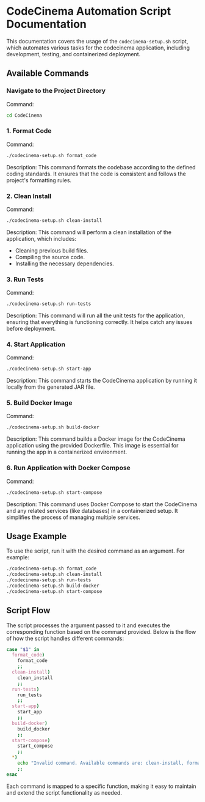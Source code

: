 # CodeCinema Automation Script Documentation

This documentation covers the usage of the `codecinema-setup.sh` script, which automates various tasks for the codecinema application, including development, testing, and containerized deployment.

## Available Commands

### Navigate to the Project Directory

Command:
```sh
cd CodeCinema
```

### 1. Format Code

Command:
```sh
./codecinema-setup.sh format_code
```
Description:
This command formats the codebase according to the defined coding standards. It ensures that the code is consistent and follows the project's formatting rules.

### 2. Clean Install

Command:
```sh
./codecinema-setup.sh clean-install
```
Description:
This command will perform a clean installation of the application, which includes:
- Cleaning previous build files.
- Compiling the source code.
- Installing the necessary dependencies.

### 3. Run Tests

Command:
```sh
./codecinema-setup.sh run-tests
```
Description:
This command will run all the unit tests for the application, ensuring that everything is functioning correctly. It helps catch any issues before deployment.

### 4. Start Application

Command:
```sh
./codecinema-setup.sh start-app
```
Description:
This command starts the CodeCinema application by running it locally from the generated JAR file.

### 5. Build Docker Image

Command:
```sh
./codecinema-setup.sh build-docker
```
Description:
This command builds a Docker image for the CodeCinema application using the provided Dockerfile. This image is essential for running the app in a containerized environment.

### 6. Run Application with Docker Compose

Command:
```sh
./codecinema-setup.sh start-compose
```
Description:
This command uses Docker Compose to start the CodeCinema and any related services (like databases) in a containerized setup. It simplifies the process of managing multiple services.

## Usage Example
To use the script, run it with the desired command as an argument. For example:

```sh
./codecinema-setup.sh format_code
./codecinema-setup.sh clean-install
./codecinema-setup.sh run-tests
./codecinema-setup.sh build-docker
./codecinema-setup.sh start-compose
```

## Script Flow
The script processes the argument passed to it and executes the corresponding function based on the command provided. Below is the flow of how the script handles different commands:

```sh
case "$1" in
  format_code)
    format_code
    ;;
  clean-install)
    clean_install
    ;;
  run-tests)
    run_tests
    ;;
  start-app)
    start_app
    ;;
  build-docker)
    build_docker
    ;;
  start-compose)
    start_compose
    ;;
  *)
    echo "Invalid command. Available commands are: clean-install, format_code, run-tests, start-app, build-docker, start-compose"
    ;;
esac
```

Each command is mapped to a specific function, making it easy to maintain and extend the script functionality as needed.
